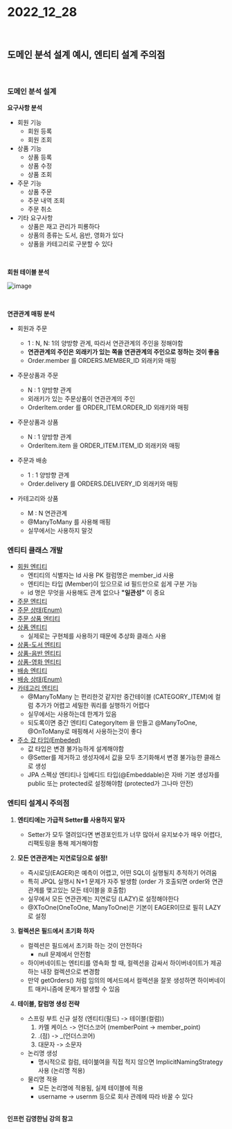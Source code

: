 # 2022_12_28

</br>

## 도메인 분석 설계 예시, 엔티티 설계 주의점

</br>

### <b>도메인 분석 설계</b>

<b>요구사항 분석</b>

-   회원 기능
    -   회원 등록
    -   회원 조회
-   상품 기능
    -   상품 등록
    -   상품 수정
    -   상품 조회
-   주문 기능
    -   상품 주문
    -   주문 내역 조회
    -   주문 취소
-   기타 요구사항
    -   상품은 재고 관리가 피룡하다
    -   상품의 종류는 도서, 음반, 영화가 있다
    -   상품을 카테고리로 구분할 수 있다

</br>

<b>회원 테이블 분석</b>

![image](https://user-images.githubusercontent.com/96561194/210069043-17efbb97-a303-4818-9c47-50dc7e2ecd23.png)

</br>

<b>연관관계 매핑 분석</b>

-   회원과 주문

    -   1 : N, N: 1의 양방향 관계, 따라서 연관관계의 주인을 정해야함
    -   <b> 연관관계의 주인은 외래키가 있는 쪽을 연관관계의 주인으로 정하는 것이 좋음 </b>
    -   Order.member 를 ORDERS.MEMBER_ID 외래키와 매핑

-   주문상품과 주문

    -   N : 1 양방향 관계
    -   외래키가 있는 주문상품이 연관관계의 주인
    -   OrderItem.order 를 ORDER_ITEM.ORDER_ID 외래키와 매핑

-   주문상품과 상품
    -   N : 1 양방향 관계
    -   OrderItem.item 을 ORDER_ITEM.ITEM_ID 외래키와 매핑
-   주문과 배송
    -   1 : 1 양방향 관계
    -   Order.delivery 를 ORDERS.DELIVERY_ID 외래키와 매핑
-   카테고리와 상품
    -   M : N 연관관계
    -   @ManyToMany 를 사용해 매핑
    -   실무에서는 사용하지 말것

### <b> 엔티티 클래스 개발 </b>

-   [회원 엔티티](./code/Member.java)
    -   엔티티의 식별자는 Id 사용 PK 컬럼명은 member_id 사용
    -   엔티티는 타입 (Member)이 있으므로 id 필드만으로 쉽게 구분 가능
    -   id 명은 무엇을 사용해도 관계 없으나 <b>"일관성"</b> 이 중요
-   [주문 엔티티](./code/Order.java)
-   [주문 상태(Enum)](./code/OrderStatus.java)
-   [주문 상품 엔티티](./code/OrderItem.java)
-   [상품 엔티티](./code/Item.java)
    -   실제로는 구현체를 사용하기 때문에 추상화 클래스 사용
-   [상품-도서 엔티티](./code/Book.java)
-   [상품-음반 엔티티](./code/Album.java)
-   [상품-영화 엔티티](./code/Movie.java)
-   [배송 엔티티](./code/Delivery.java)
-   [배송 상태(Enum)](./code/DeliveryStatus.java)
-   [카테고리 엔티티](./code/Category.java)
    -   @ManyToMany 는 편리한것 같지만 중간테이블 (CATEGORY_ITEM)에 컬럼 추가가 어렵고 세밀한 쿼리를 실행하기 어렵다
    -   실무에서는 사용하는데 한계가 있음
    -   되도록이면 중간 엔티티 CategoryItem 을 만들고 @ManyToOne, @OnToMany로 매핑해서 사용하는것이 좋다
-   [주소 값 타입(Embeded)](./code/Address.java)
    -   값 타입은 변경 불가능하게 설계해야함
    -   @Setter를 제거하고 생성자에서 값을 모두 초기화해서 변경 불가능한 클래스로 생성
    -   JPA 스펙상 엔티티나 임베디드 타입(@Embeddable)은 자바 기본 생성자를 public 또는 protected로 설정해야함 (protected가 그나마 안전)

### <b> 엔티티 설계시 주의점 </b>

1. <b>엔티티에는 가급적 Setter를 사용하지 말자</b>

    - Setter가 모두 열려있다면 변경포인트가 너무 많아서 유지보수가 매우 어렵다, 리팩토링을 통해 제거해야함

2. <b>모든 연관관계는 지연로딩으로 설정!</b>

    - 즉시로딩(EAGER)은 예측이 어렵고, 어떤 SQL이 실행될지 추적하기 어려움
    - 특히 JPQL 실행시 N+1 문제가 자주 발생함 (order 가 호출되면 order와 연관관계를 맺고있는 모든 테이블을 호출함)
    - 실무에서 모든 연관관계는 지연로딩 (LAZY)로 설정해야한다
    - @XToOne(OneToOne, ManyToOne)은 기본이 EAGER이므로 필히 LAZY로 설정

3. <b> 컬렉션은 필드에서 초기화 하자</b>

    - 컬렉션은 필드에서 초기화 하는 것이 안전하다
        - null 문제에서 안전함
    - 하이버네이트는 엔티티를 영속화 할 때, 컬렉션을 감싸서 하이버네이트가 제공하는 내장 컬렉션으로 변경함
    - 만약 getOrders() 처럼 임의의 메서드에서 컬렉션을 잘못 생성하면 하이버네이트 매커니즘에 문제가 발생할 수 있음

4. <b>테이블, 칼럼명 생성 전략</b>
    - 스프링 부트 신규 설정 (엔티티(필드) -> 테이블(컬럼))
        1. 카멜 케이스 -> 언더스코어 (memberPoint -> member_point)
        2. .(점) -> \_(언더스코어)
        3. 대문자 -> 소문자
    - 논리명 생성
        - 명시적으로 컬럼, 테이븖여을 직접 적지 않으면 ImplicitNamingStrategy 사용 (논리명 적용)
    - 물리명 적용
        - 모든 논리명에 적용됨, 실제 테이블에 적용
        - username -> usernm 등으로 회사 관례에 따라 바꿀 수 있다

</br>
<b>인프런 김영한님 강의 참고</b>
